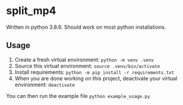 # split_mp4

Written in python 3.8.6. Should work on most python installations.

## Usage

1. Create a fresh virtual environment: `python -m venv .venv`
2. Source this virtual environment: `source .venv/bin/activate`
3. Install requirements: `python -m pip install -r requirements.txt`
4. When you are done working on this project, deactivate your virtual environment: `deactivate`

You can then run the example file `python example_usage.py`

